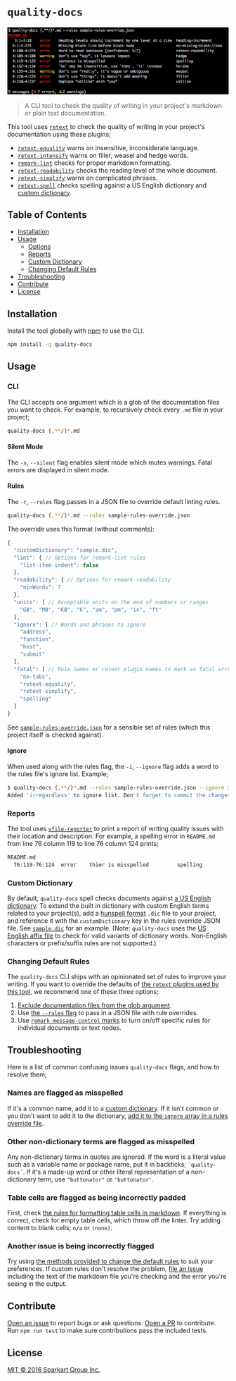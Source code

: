# `quality-docs`

![Screenshot](./screenshot.png)

> A CLI tool to check the quality of writing in your project's markdown or plain text documentation.

This tool uses [`retext`](https://github.com/wooorm/retext) to check the quality of writing in your project's documentation using these plugins;

- [`retext-equality`](https://github.com/wooorm/retext-equality) warns on insensitive, inconsiderate language.
- [`retext-intensify`](https://github.com/wooorm/retext-intensify) warns on filler, weasel and hedge words.
- [`remark-lint`](https://github.com/wooorm/remark-lint) checks for proper markdown formatting.
- [`retext-readability`](https://github.com/wooorm/retext-readability) checks the reading level of the whole document.
- [`retext-simplify`](https://github.com/wooorm/retext-simplify) warns on complicated phrases.
- [`retext-spell`](https://github.com/wooorm/retext-spell) checks spelling against a US English dictionary and [custom dictionary](#custom-dictionary).

## Table of Contents

- [Installation](#installation)
- [Usage](#usage)
  - [Options](#options)
  - [Reports](#reports)
  - [Custom Dictionary](#custom-dictionary)
  - [Changing Default Rules](#changing-default-rules)
- [Troubleshooting](#troubleshooting)
- [Contribute](#contribute)
- [License](#license)

## Installation

Install the tool globally with [npm](https://npmjs.com/) to use the CLI.

```bash
npm install -g quality-docs
```

## Usage

### CLI

The CLI accepts one argument which is a glob of the documentation files you want to check. For example, to recursively check every `.md` file in your project;

```bash
quality-docs {,**/}*.md
```

#### Silent Mode

The `-s`, `--silent` flag enables silent mode which mutes warnings. Fatal errors are displayed in silent mode.

#### Rules

The `-r`, `--rules` flag passes in a JSON file to override default linting rules.

```bash
quality-docs {,**/}*.md --rules sample-rules-override.json
```

The override uses this format (without comments):

```js
{
  "customDictionary": "sample.dic",
  "lint": { // Options for remark-lint rules
    "list-item-indent": false
  },
  "readability": { // Options for remark-readability
    "minWords": 7
  },
  "units": [ // Acceptable units on the end of numbers or ranges
    "GB", "MB", "KB", "K", "am", "pm", "in", "ft"
  ],
  "ignore": [ // Words and phrases to ignore
    "address",
    "function",
    "host",
    "submit"
  ],
  "fatal": [ // Rule names or retext plugin names to mark as fatal errors
    "no-tabs",
    "retext-equality",
    "retext-simplify",
    "spelling"
  ]
}
```

See [`sample-rules-override.json`](https://github.com/SparkartGroupInc/quality-docs/blob/master/sample-rules-override.json) for a sensible set of rules (which this project itself is checked against).

#### Ignore

When used along with the rules flag, the `-i`, `--ignore` flag adds a word to the rules file's ignore list. Example;

```bash
$ quality-docs {,**/}*.md --rules sample-rules-override.json --ignore irregardless
Added 'irregardless' to ignore list. Don't forget to commit the changes to sample-rules-override.json.
```

### Reports

The tool uses [`vfile-reporter`](https://github.com/wooorm/vfile-reporter) to print a report of writing quality issues with their location and description. For example, a spelling error in `README.md` from line 76 column 119 to line 76 column 124 prints;

```bash
README.md
  76:119-76:124  error    thier is misspelled         spelling
```

### Custom Dictionary

By default, `quality-docs` spell checks documents against [a US English dictionary](https://github.com/wooorm/dictionaries/dictionaries/en_US). To extend the built in dictionary with custom English terms related to your project(s), add a [hunspell format](http://linux.die.net/man/4/hunspell) `.dic` file to your project, and reference it with the `customDictionary` key in the rules override JSON file. See [`sample.dic`](./sample.dic) for an example. (Note: `quality-docs` uses the [US English affix file](https://github.com/wooorm/dictionaries/blob/master/dictionaries/en_US/index.aff) to check for valid variants of dictionary words. Non-English characters or prefix/suffix rules are not supported.)

### Changing Default Rules

The `quality-docs` CLI ships with an opinionated set of rules to improve your writing. If you want to override the defaults of [the `retext` plugins used by this tool](#quality-docs), we recommend one of these three options;

1. [Exclude documentation files from the glob argument](http://tldp.org/LDP/GNU-Linux-Tools-Summary/html/x11655.htm#STANDARD-WILDCARDS).
2. Use [the `--rules` flag](#rules) to pass in a JSON file with rule overrides.
3. Use [`remark-message-control` marks](https://github.com/wooorm/remark-message-control) to turn on/off specific rules for individual documents or text nodes.

## Troubleshooting

Here is a list of common confusing issues `quality-docs` flags, and how to resolve them;

### Names are flagged as misspelled

  If it's a common name, add it to a [custom dictionary](#custom-dictionary). If it isn't common or you don't want to add it to the dictionary, [add it to the `ignore` array in a rules override file](#rules).

### Other non-dictionary terms are flagged as misspelled

  Any non-dictionary terms in quotes are ignored. If the word is a literal value such as a variable name or package name, put it in backticks; `` `quality-docs` ``. If it's a made-up word or other literal representation of a non-dictionary term, use `"buttonator"` or `'buttonator'`.

### Table cells are flagged as being incorrectly padded

  First, check [the rules for formatting table cells in markdown](https://github.com/wooorm/remark-lint/blob/master/doc/rules.md#table-cell-padding). If everything is correct, check for empty table cells, which throw off the linter. Try adding content to blank cells; `n/a` or `(none)`.

### Another issue is being incorrectly flagged

  Try using [the methods provided to change the default rules](#changing-default-rules) to suit your preferences. If custom rules don't resolve the problem, [file an issue](https://github.com/SparkartGroupInc/quality-docs/issues) including the text of the markdown file you're checking and the error you're seeing in the output.

## Contribute

[Open an issue](https://github.com/sparkartgroupinc/quality-docs/issues/new) to report bugs or ask questions. [Open a PR](https://github.com/sparkartgroupinc/quality-docs/pulls) to contribute. Run `npm run test` to make sure contributions pass the included tests.

## License

[MIT &copy; 2016 Sparkart Group Inc.](./LICENSE)
